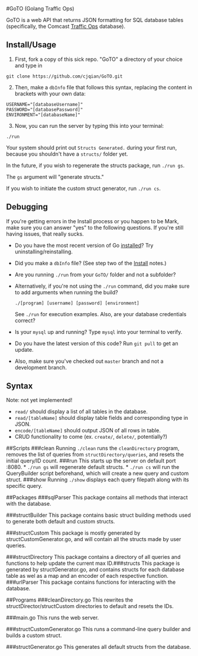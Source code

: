 #GoTO (Golang Traffic Ops)

GoTO is a web API that returns JSON formatting for SQL database tables (specifically, the Comcast [Traffic Ops](http://traffic-control-cdn.net/docs/latest/development/traffic_ops.html) database). 

## Install/Usage

1. First, fork a copy of this sick repo. "GoTO" a directory of your choice and type in

  ```
  git clone https://github.com/cjqian/GoTO.git
  ```
2. Then, make a `dbInfo` file that follows this syntax, 
	replacing the content in brackets with your own data:
  ```
  USERNAME="[databaseUsername]"
  PASSWORD="[databasePassword]"
  ENVIRONMENT="[databaseName]"
  ```

3. Now, you can run the server by typing this into your terminal:
  ```
  ./run
  ```
  Your system should print out `Structs Generated.` during your first run, 
  because you shouldn't have a `structs/` folder yet. 

  In the future, if you wish to regenerate the structs package, run `./run gs`. 
  
  The `gs` argument will "generate structs."

  If you wish to initiate the custom struct generator, run `./run cs`. 


## Debugging
If you're getting errors in the Install process or you happen to be Mark, make sure you can answer "yes" to
the following questions. If you're still having issues, that really sucks.
* Do you have the most recent version of Go [installed](https://golang.org/doc/install)? Try uninstalling/reinstalling.
* Did you make a `dbInfo` file? (See step two of the [Install](http://github.com/cjqian/GoTO#installusage) notes.)
* Are you running `./run` from your `GoTO/` folder and not a subfolder?
* Alternatively, if you're not using the `./run` command, did you make sure to add arguments when running the build? 
  
  ```
  ./[program] [username] [password] [environment]
  ``` 
  
  See `./run` for execution examples. Also, are your database credentials correct?
* Is your `mysql` up and running? Type `mysql` into your terminal to verify.
* Do you have the latest version of this code? Run `git pull` to get an update. 
* Also, make sure you've checked out `master` branch and not a development branch.

## Syntax 
Note: not yet implemented!
* `read/` should display a list of all tables in the database.
* `read/[tableName]` should display table fields and corresponding type in JSON.	
* `encode/[tableName]` should output JSON of all rows in table.
* CRUD functionality to come (ex. `create/`, `delete/`, potentially?)

##Scripts
###clean
Running `./clean` runs the `cleanDirectory` program, removes the list of queries from `structDirectory/queries`, and resets the initial query/ID count.
###run
This starts up the server on default port :8080.
    * `./run gs` will regenerate default structs.
    * `./run cs` will run the QueryBuilder script beforehand, which will create a new query and custom struct.
###show
Running `./show` displays each query filepath along with its specific query.

##Packages
###sqlParser
This package contains all methods that interact with the database.

###structBuilder
This package contains basic struct building methods used to generate both default and custom structs.

###structCustom
This package is mostly generated by structCustomGenerator.go, and will contain all the structs made by user queries.

###structDirectory
This package contains a directory of all queries and functions to help update the current max ID.###structs
This package is generated by structGenerator.go, and contains structs for each database table as wel as a map and an encoder of each respective function.
###urlParser
This package contains functions for interacting with the database.

##Programs
###cleanDirectory.go
This rewrites the structDirector/structCustom directories to default and resets the IDs.

###main.go
This runs the web server.

###structCustomGenerator.go
This runs a command-line query builder and builds a custom struct.

###structGenerator.go
This generates all default structs from the database.
